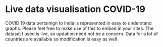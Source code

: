# Live data visualisation COVID-19
 COVID 19 data pertainign to India is represented in easy to understand graphs. Please feel free to make use of this to embed in your sites. The dataset I used is live, so updation need not be a concern. Data for a lot of countries are available so modification is easy as well
